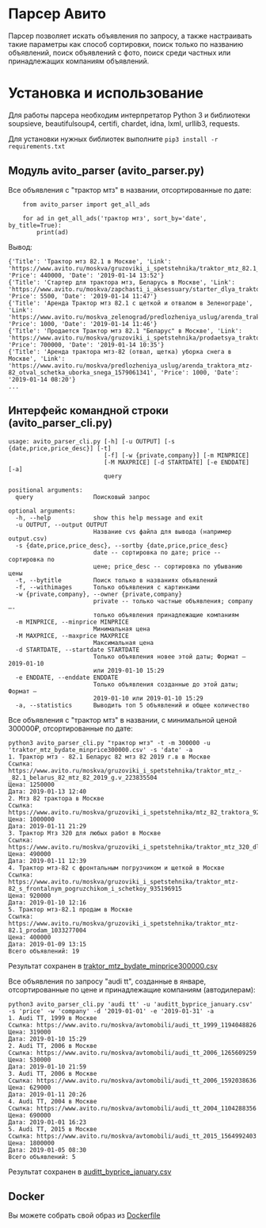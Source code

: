 # Парсер Авито

Парсер позволяет искать объявления по запросу, а также настраивать такие параметры как способ сортировки,  поиск только по названию объявлений, поиск объявлений с фото, поиск среди частных или принадлежащих компаниям объявлений.

# Установка и использование

Для работы парсера необходим интерпретатор Python 3  и библиотеки soupsieve, beautifulsoup4, certifi, chardet, idna, lxml, urllib3, requests.

Для установки нужных библиотек выполните `pip3 install -r requirements.txt`

## Модуль avito_parser (avito_parser.py)

Все объявления с "трактор мтз" в названии, отсортированные по дате:
```
    from avito_parser import get_all_ads
    
    for ad in get_all_ads('трактор мтз', sort_by='date', by_title=True):
        print(ad)
```

Вывод:

    {'Title': 'Трактор мтз 82.1 в Москве', 'Link': 'https://www.avito.ru/moskva/gruzoviki_i_spetstehnika/traktor_mtz_82.1_1534975416', 'Price': 440000, 'Date': '2019-01-14 13:52'}
    {'Title': 'Стартер для трактора мтз, Беларусь в Москве', 'Link': 'https://www.avito.ru/moskva/zapchasti_i_aksessuary/starter_dlya_traktora_mtz_belarus_1685911202', 'Price': 5500, 'Date': '2019-01-14 11:47'}
    {'Title': 'Аренда Трактор мтз 82.1 с щеткой и отвалом в Зеленограде', 'Link': 'https://www.avito.ru/moskva_zelenograd/predlozheniya_uslug/arenda_traktor_mtz_82.1_s_schetkoy_i_otvalom_915721521', 'Price': 1000, 'Date': '2019-01-14 11:46'}
    {'Title': 'Продается Трактор мтз 82.1 "Беларус" в Москве', 'Link': 'https://www.avito.ru/moskva/gruzoviki_i_spetstehnika/prodaetsya_traktor_mtz_82.1_belarus_1638465257', 'Price': 700000, 'Date': '2019-01-14 10:35'}
    {'Title': 'Аренда трактора мтз-82 (отвал, щетка) уборка снега в Москве', 'Link': 'https://www.avito.ru/moskva/predlozheniya_uslug/arenda_traktora_mtz-82_otval_schetka_uborka_snega_1579061341', 'Price': 1000, 'Date': '2019-01-14 08:20'}
    ...

## Интерфейс командной строки (avito_parser_cli.py)

```python3 avito_parser_cli.py -h
usage: avito_parser_cli.py [-h] [-u OUTPUT] [-s {date,price,price_desc}] [-t]
                           [-f] [-w {private,company}] [-m MINPRICE]
                           [-M MAXPRICE] [-d STARTDATE] [-e ENDDATE] [-a]
                           query

positional arguments:
  query                 Поисковый запрос

optional arguments:
  -h, --help            show this help message and exit
  -u OUTPUT, --output OUTPUT
                        Название cvs файла для вывода (например output.csv)
  -s {date,price,price_desc}, --sortby {date,price,price_desc}
                        date -- сортировка по дате; price -- сортировка по
                        цене; price_desc -- сортировка по убыванию цены
  -t, --bytitle         Поиск только в названиях объявлений
  -f, --withimages      Только объявления с картинками
  -w {private,company}, --owner {private,company}
                        private -- только частные объявления; company –-
                        только объявления принадлежащие компаниям
  -m MINPRICE, --minprice MINPRICE
                        Минимальная цена
  -M MAXPRICE, --maxprice MAXPRICE
                        Максимальная цена
  -d STARTDATE, --startdate STARTDATE
                        Только объявления новее этой даты; Формат – 2019-01-10
                        или 2019-01-10 15:29
  -e ENDDATE, --enddate ENDDATE
                        Только объявления созданные до этой даты; Формат –
                        2019-01-10 или 2019-01-10 15:29
  -a, --statistics      Выводить топ 5 объявлений и общее количество
```

Все объявления с "трактор мтз" в названии, с минимальной ценой 300000₽, отсортированные по дате:

    python3 avito_parser_cli.py "трактор мтз" -t -m 300000 -u 'traktor_mtz_bydate_minprice300000.csv' -s 'date' -a
    1. Трактор мтз - 82.1 Беларус 82 мтз 82 2019 г.в в Москве
    Ссылка: https://www.avito.ru/moskva/gruzoviki_i_spetstehnika/traktor_mtz_-_82.1_belarus_82_mtz_82_2019_g.v_223835504
    Цена: 1250000
    Дата: 2019-01-13 12:40
    2. Мтз 82 трактора в Москве
    Ссылка: https://www.avito.ru/moskva/gruzoviki_i_spetstehnika/mtz_82_traktora_928803851
    Цена: 1000000
    Дата: 2019-01-11 21:29
    3. Трактор Мтз 320 для любых работ в Москве
    Ссылка: https://www.avito.ru/moskva/gruzoviki_i_spetstehnika/traktor_mtz_320_dlya_lyubyh_rabot_1418969020
    Цена: 490000
    Дата: 2019-01-11 12:39
    4. Трактор мтз-82 с фронтальным погрузчиком и щеткой в Москве
    Ссылка: https://www.avito.ru/moskva/gruzoviki_i_spetstehnika/traktor_mtz-82_s_frontalnym_pogruzchikom_i_schetkoy_935196915
    Цена: 920000
    Дата: 2019-01-10 12:16
    5. Трактор мтз-82.1 продам в Москве
    Ссылка: https://www.avito.ru/moskva/gruzoviki_i_spetstehnika/traktor_mtz-82.1_prodam_1033277004
    Цена: 400000
    Дата: 2019-01-09 13:15
    Всего объявлений: 19

Результат сохранен в [traktor_mtz_bydate_minprice300000.csv](https://github.com/denis5417/avito_parser/blob/master/outputs/traktor_mtz_bydate_minprice300000.csv)

Все объявления по запросу "audi tt", созданные в январе, отсортированные по цене и принадлежащие компаниям (автодилерам):

    python3 avito_parser_cli.py 'audi tt' -u 'auditt_byprice_january.csv' -s 'price' -w 'company' -d '2019-01-01' -e '2019-01-31' -a 
    1. Audi TT, 1999 в Москве
    Ссылка: https://www.avito.ru/moskva/avtomobili/audi_tt_1999_1194048826
    Цена: 319000
    Дата: 2019-01-10 15:29
    2. Audi TT, 2006 в Москве
    Ссылка: https://www.avito.ru/moskva/avtomobili/audi_tt_2006_1265609259
    Цена: 530000
    Дата: 2019-01-10 21:59
    3. Audi TT, 2006 в Москве
    Ссылка: https://www.avito.ru/moskva/avtomobili/audi_tt_2006_1592038636
    Цена: 629000
    Дата: 2019-01-11 20:26
    4. Audi TT, 2004 в Москве
    Ссылка: https://www.avito.ru/moskva/avtomobili/audi_tt_2004_1104288356
    Цена: 690000
    Дата: 2019-01-01 16:23
    5. Audi TT, 2015 в Москве
    Ссылка: https://www.avito.ru/moskva/avtomobili/audi_tt_2015_1564992403
    Цена: 1800000
    Дата: 2019-01-05 08:30
    Всего объявлений: 5

Результат сохранен в [auditt_byprice_january.csv](https://github.com/denis5417/avito_parser/blob/master/outputs/auditt_byprice_january.csv)

## Docker

Вы можете собрать свой образ из [Dockerfile](https://github.com/denis5417/avito_parser/blob/master/Dockerfile)


